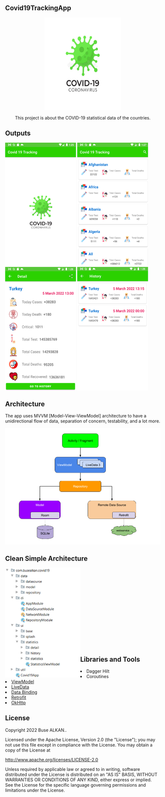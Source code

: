 ## Covid19TrackingApp
<p align="center"><img height="300" width="250" src="https://raw.githubusercontent.com/busealkan/Covid19TrackingApp/main/screens/logo.jpg"/></p>
<p align="center">This project is about the COVID-19 statistical data of the countries.</p>

## Outputs
<p>
  <img height="400" width="230" src="https://raw.githubusercontent.com/busealkan/Covid19TrackingApp/main/screens/1.png" alt="SS1"/>
  <img height="400" width="230" src="https://raw.githubusercontent.com/busealkan/Covid19TrackingApp/main/screens/3.png" alt="SS1"/>
  <img height="400" width="230" src="https://raw.githubusercontent.com/busealkan/Covid19TrackingApp/main/screens/5.png" alt="SS1"/>
  <img height="400" width="230" src="https://raw.githubusercontent.com/busealkan/Covid19TrackingApp/main/screens/6.png" alt="SS1"/>

</p>

## Architecture
<p>The app uses MVVM [Model-View-ViewModel] architecture to have a unidirectional flow of data, separation of concern, testability, and a lot more.</p>
<p>
  <img src="https://raw.githubusercontent.com/busealkan/Covid19TrackingApp/main/screens/architecture.png" alt="Architecture" style="max-width: 100%;">
</p>


## Clean Simple Architecture
<p><img align="left" width="244px"; src="https://raw.githubusercontent.com/busealkan/Covid19TrackingApp/main/screens/mvvm.png"/></p>
<br/><br/> <br/> <br/> <br/> <br/> <br/> <br/> <br/> <br/> <br/> <br/> <br/> <br/> <br/>

## Libraries and Tools 
<li>Dagger Hilt</li>
<li>Coroutines</li>
<li><a href="https://developer.android.com/topic/libraries/architecture/viewmodel">ViewModel</a></li> 
<li><a href="https://developer.android.com/topic/libraries/architecture/livedata">LiveData</a></li>
<li><a href="https://developer.android.com/topic/libraries/data-binding">Data Binding</a></li>
<li><a href="https://square.github.io/retrofit/">Retrofit</a></li>
<li><a href="https://square.github.io/okhttp/">OkHttp</a></li>


## License
Copyright 2022 Buse ALKAN..

Licensed under the Apache License, Version 2.0 (the "License");
you may not use this file except in compliance with the License.
You may obtain a copy of the License at

   http://www.apache.org/licenses/LICENSE-2.0

Unless required by applicable law or agreed to in writing, software
distributed under the License is distributed on an "AS IS" BASIS,
WITHOUT WARRANTIES OR CONDITIONS OF ANY KIND, either express or implied.
See the License for the specific language governing permissions and
limitations under the License.
